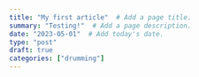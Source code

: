 ```yaml
---
title: "My first article"  # Add a page title.
summary: "Testing!"  # Add a page description.
date: "2023-05-01"  # Add today's date.
type: "post"
draft: true
categories: ["drumming"]
---
```

